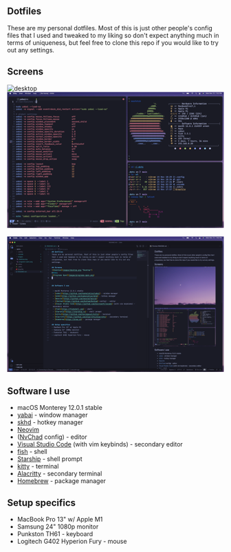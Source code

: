 ## Dotfiles
These are my personal dotfiles. Most of this is just other people's config files that I used and tweaked to my liking so don't expect anything much in terms of uniqueness, but feel free to clone this repo if you would like to try out any settings.

## Screens
![desktop](images/desktop.png?raw=true")
&nbsp;
![programs open](images/programs-open.png?raw=true)
&nbsp;
![vscode open](images/vscode.png?raw=true)


## Software I use

 - macOS Monterey 12.0.1 stable
 - [yabai](https://github.com/koekeishiya/yabai) - window manager
 - [skhd](https://github.com/koekeishiya/skhd) - hotkey manager
 - [Neovim](https://github.com/neovim/neovim)
 - ([NvChad](https://github.com/NvChad/NvChad) config) - editor 
 - [Visual Studio Code](https://github.com/microsoft/vscode) (with vim keybinds) - secondary editor
 - [fish](https://fishshell.com) - shell
 - [Starship](https://starship.rs) - shell prompt
 - [kitty](https://github.com/kovidgoyal/kitty) - terminal
 - [Alacritty](https://github.com/alacritty/alacritty) - secondary terminal
 - [Homebrew](https://brew.sh) - package manager

## Setup specifics
- MacBook Pro 13" w/ Apple M1 
- Samsung 24" 1080p monitor
- Punkston TH61 - keyboard
- Logitech G402 Hyperion Fury - mouse

